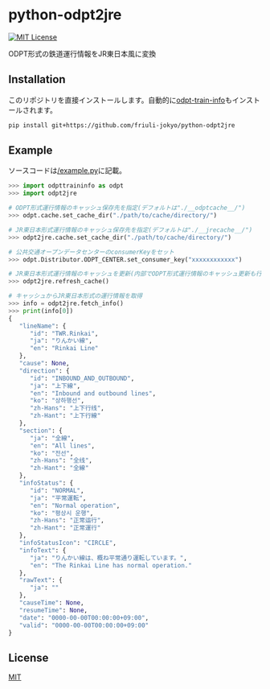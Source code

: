 # python-odpt2jre
[![MIT License](https://img.shields.io/badge/license-MIT-blue.svg?style=flat)](LICENSE)

ODPT形式の鉄道運行情報をJR東日本風に変換

## Installation

このリポジトリを直接インストールします。自動的に[odpt-train-info](https://github.com/friuli-jokyo/python-odpt-train-info)もインストールされます。
```bash
pip install git+https://github.com/friuli-jokyo/python-odpt2jre
```

## Example

ソースコードは[/example.py](/example.py)に記載。

```python
>>> import odpttraininfo as odpt
>>> import odpt2jre

# ODPT形式運行情報のキャッシュ保存先を指定(デフォルトは"./__odptcache__/")
>>> odpt.cache.set_cache_dir("./path/to/cache/directory/")

# JR東日本形式運行情報のキャッシュ保存先を指定(デフォルトは"./__jrecache__/")
>>> odpt2jre.cache.set_cache_dir("./path/to/cache/directory/")

# 公共交通オープンデータセンターのconsumerKeyをセット
>>> odpt.Distributor.ODPT_CENTER.set_consumer_key("xxxxxxxxxxxx")

# JR東日本形式運行情報のキャッシュを更新(内部でODPT形式運行情報のキャッシュ更新も行われています)
>>> odpt2jre.refresh_cache()

# キャッシュからJR東日本形式の運行情報を取得
>>> info = odpt2jre.fetch_info()
>>> print(info[0])
{
   "lineName": {
      "id": "TWR.Rinkai",
      "ja": "りんかい線",
      "en": "Rinkai Line"
   },
   "cause": None,
   "direction": {
      "id": "INBOUND_AND_OUTBOUND",
      "ja": "上下線",
      "en": "Inbound and outbound lines",
      "ko": "상하행선",
      "zh-Hans": "上下行线",
      "zh-Hant": "上下行線"
   },
   "section": {
      "ja": "全線",
      "en": "All lines",
      "ko": "전선",
      "zh-Hans": "全线",
      "zh-Hant": "全線"
   },
   "infoStatus": {
      "id": "NORMAL",
      "ja": "平常運転",
      "en": "Normal operation",
      "ko": "평상시 운행",
      "zh-Hans": "正常运行",
      "zh-Hant": "正常運行"
   },
   "infoStatusIcon": "CIRCLE",
   "infoText": {
      "ja": "りんかい線は、概ね平常通り運転しています。",
      "en": "The Rinkai Line has normal operation."
   },
   "rawText": {
      "ja": ""
   },
   "causeTime": None,
   "resumeTime": None,
   "date": "0000-00-00T00:00:00+09:00",
   "valid": "0000-00-00T00:00:00+09:00"
}
```

## License

[MIT](LICENSE)
